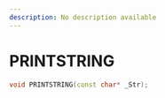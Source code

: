 ```yaml
---
description: No description available 
---
```


# PRINTSTRING

```cpp
void PRINTSTRING(const char* _Str);
```